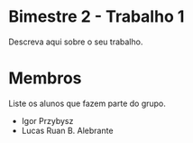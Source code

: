 # Bimestre 2 - Trabalho 1

Descreva aqui sobre o seu trabalho.


# Membros
Liste os alunos que fazem parte do grupo.
* Igor Przybysz
* Lucas Ruan B. Alebrante
